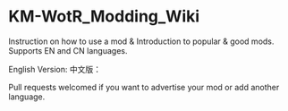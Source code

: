 # KM-WotR_Modding_Wiki
Instruction on how to use a mod &amp; Introduction to popular &amp; good mods. Supports EN and CN languages. 

English Version: 
中文版：

Pull requests welcomed if you want to advertise your mod or add another language. 
